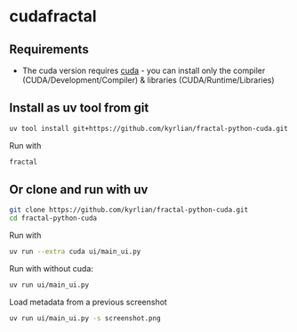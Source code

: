 # cudafractal

## Requirements

- The cuda version requires [cuda](https://developer.nvidia.com/cuda-downloads) - you can install only the compiler (CUDA/Development/Compiler) & libraries (CUDA/Runtime/Libraries)

## Install as uv tool from git

```sh
uv tool install git+https://github.com/kyrlian/fractal-python-cuda.git
```

Run with 
```sh
fractal
```

## Or clone and run with uv

```sh
git clone https://github.com/kyrlian/fractal-python-cuda.git
cd fractal-python-cuda
```

Run with 
```sh
uv run --extra cuda ui/main_ui.py 
```

Run with without cuda:
```sh
uv run ui/main_ui.py
```

Load metadata from a previous screenshot
```sh
uv run ui/main_ui.py -s screenshot.png
```